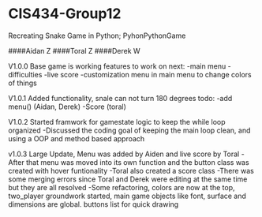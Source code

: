 # CIS434-Group12
Recreating Snake Game in Python; PyhonPythonGame

####Aidan Z
####Toral Z
####Derek W


V1.0.0 Base game is working
  features to work on next:
    -main menu
    -difficulties
    -live score
    -customization menu in main menu to change colors of things
    
V1.0.1 Added functionality, snale can not turn 180 degrees
  todo:
    -add menu() (Aidan, Derek)
    -Score (toral)
    
V1.0.2 Started framwork for gamestate logic to keep the while loop organized
      -Discussed the coding goal of keeping the main loop clean, and using a OOP and method based approach
      
v1.0.3 Large Update, Menu was added by Aiden and live score by Toral
      -After that menu was moved into its own function and the button class was created with hover funtionality
      -Toral also created a score class
      -There was some merging errors since Toral and Derek were editing at the same time but they are all resolved
      -Some refactoring, colors are now at the top, two_player groundwork started, main game objects like font, surface and dimensions          are global. buttons list for quick drawing
